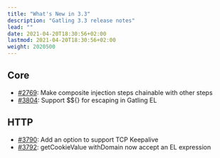```yaml
---
title: "What's New in 3.3"
description: "Gatling 3.3 release notes"
lead: ""
date: 2021-04-20T18:30:56+02:00
lastmod: 2021-04-20T18:30:56+02:00
weight: 2020500
---
```


## Core

* [#2769](https://github.com/gatling/gatling/issues/2769): Make composite injection steps chainable with other steps
* [#3804](https://github.com/gatling/gatling/issues/3804): Support $${} for escaping in Gatling EL

## HTTP

* [#3790](https://github.com/gatling/gatling/issues/3790): Add an option to support TCP Keepalive
* [#3792](https://github.com/gatling/gatling/issues/3792): getCookieValue withDomain now accept an EL expression
